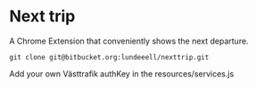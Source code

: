 # Next trip
A Chrome Extension that conveniently shows the next departure.

```
git clone git@bitbucket.org:lundeeell/nexttrip.git
``` 

Add your own Västtrafik authKey in the resources/services.js
